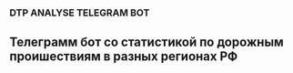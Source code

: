 ### DTP ANALYSE TELEGRAM BOT
## Телеграмм бот со статистикой по дорожным проишествиям в разных регионах РФ
